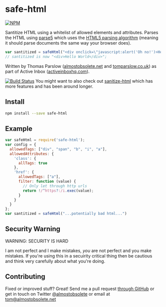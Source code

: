 safe-html
=========
 [![NPM](https://nodei.co/npm/safe-html.png?downloads&downloadRank)](https://nodei.co/npm/safe-html/)

Santitize HTML using a whitelist of allowed elements and attributes. Parses the HTML using [parse5](https://www.npmjs.com/package/parse5) which uses the [HTML5 parsing algorithm](http://www.w3.org/TR/2011/WD-html5-20110113/parsing.html) (meaning it should parse documents the same way your browser does).


```javascript
var santitized = safeHtml("<div onclick=\"javascript:alert('Oh no!')>Hello <script>alert('Whoops!')</script>World</div>");
// santitized is now "<div>Hello World</div>";
```

Written by Thomas Parslow
([almostobsolete.net](http://almostobsolete.net) and
[tomparslow.co.uk](http://tomparslow.co.uk)) as part of Active Inbox
([activeinboxhq.com](http://activeinboxhq.com/)).

[![Build Status](https://travis-ci.org/almost/safe-html.svg)](https://travis-ci.org/almost/safe-html) 
You might want to also check out [sanitize-html](https://www.npmjs.com/package/sanitize-html) which has more features and has been around longer.

Install
-------

```bash
npm install --save safe-html
```

Example
-------

```javascript
var safeHtml = require('safe-html');
var config = {
  allowedTags: ["div", "span", "b", "i", "a"],
  allowedAttributes: {
    'class': {
      allTags: true
    },
    'href': {
      allowedTags: ["a"],
      filter: function (value) {
        // Only let through http urls
        return !/^https?:/i.exec(value);
      }
    }
  }
};
var santitized = safeHtml("...potentially bad html...")
```

Security Warning
----------------

WARNING: SECURITY IS HARD

I am not perfect and I make mistakes, *you* are not perfect and you make mistakes. If you're using this in a secuirity critical thing then be cautious and think very carefully about what you're doing.

Contributing
------------

Fixed or improved stuff? Great! Send me a pull request [through GitHub](http://github.com/almost/safe-html) or get in touch on Twitter [@almostobsolete](https://twitter.com/almostobsolete) or email at [tom@almostobsolete.net](mailto:tom@almostobsolete.net)